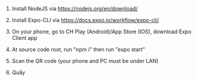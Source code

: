 1. Install NodeJS via https://nodejs.org/en/download/

2. Install Expo-CLI via https://docs.expo.io/workflow/expo-cli/

3. On your phone, go to CH Play (Android)/App Store (IOS), download Expo Client app

4. At source code root, run "npm i" then run "expo start"

5. Scan the QR code (your phone and PC must be under LAN)

6. Quẩy
